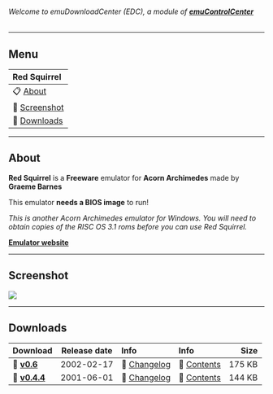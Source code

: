 ###### Welcome to emuDownloadCenter (EDC), a module of [**emuControlCenter**](https://github.com/PhoenixInteractiveNL/emuControlCenter/wiki/)
***
## Menu
| **Red Squirrel** |
|:---------|
| :clipboard: [About](#about) |
| :sunrise: [Screenshot](#screenshot) |
| :floppy_disk: [Downloads](#downloads) |
***
## About
**Red Squirrel** is a **Freeware** emulator for **Acorn Archimedes** made by **Graeme Barnes**

This emulator **needs a BIOS image** to run!

_This is another Acorn Archimedes emulator for Windows. You will need to obtain copies of the RISC OS 3.1 roms before you can use Red Squirrel._

[**Emulator website**](http://www.red-squirrel.org/)
***
## Screenshot
![](https://raw.githubusercontent.com/PhoenixInteractiveNL/emuDownloadCenter/master/downloadhooks/redsquirrel/redsquirrel_screen.jpg)
***
## Downloads
| Download | Release date  | Info       | Info       | Size       |
|:---------|:-------------:|:-----------|:-----------|-----------:|
| :floppy_disk: [**v0.6**](https://github.com/PhoenixInteractiveNL/edc-repo0001/raw/master/redsquirrel/0.6.7z) | 2002-02-17 | :page_facing_up: [Changelog](https://github.com/PhoenixInteractiveNL/edc-repo0001/blob/master/redsquirrel/0.6_changelog.txt) | :mag_right: [Contents](https://github.com/PhoenixInteractiveNL/edc-repo0001/blob/master/redsquirrel/0.6_contents.txt) | 175 KB |
| :floppy_disk: [**v0.4.4**](https://github.com/PhoenixInteractiveNL/edc-repo0001/raw/master/redsquirrel/0.4.4.7z) | 2001-06-01 | :page_facing_up: [Changelog](https://github.com/PhoenixInteractiveNL/edc-repo0001/blob/master/redsquirrel/0.4.4_changelog.txt) | :mag_right: [Contents](https://github.com/PhoenixInteractiveNL/edc-repo0001/blob/master/redsquirrel/0.4.4_contents.txt) | 144 KB |
